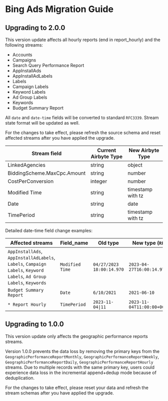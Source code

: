 # Bing Ads Migration Guide

## Upgrading to 2.0.0

This version update affects all hourly reports (end in report_hourly) and the following streams:

- Accounts
- Campaigns
- Search Query Performance Report
- AppInstallAds
- AppInstallAdLabels
- Labels
- Campaign Labels
- Keyword Labels
- Ad Group Labels
- Keywords
- Budget Summary Report

All `date` and `date-time` fields will be converted to standard `RFC3339`. Stream state format will
be updated as well.

For the changes to take effect, please refresh the source schema and reset affected streams after
you have applied the upgrade.

| Stream field                | Current Airbyte Type | New Airbyte Type  |
| --------------------------- | -------------------- | ----------------- |
| LinkedAgencies              | string               | object            |
| BiddingScheme.MaxCpc.Amount | string               | number            |
| CostPerConversion           | integer              | number            |
| Modified Time               | string               | timestamp with tz |
| Date                        | string               | date              |
| TimePeriod                  | string               | timestamp with tz |

Detailed date-time field change examples:

| Affected streams                                                                                                    | Field_name      | Old type                  | New type (`RFC3339`)            |
| ------------------------------------------------------------------------------------------------------------------- | --------------- | ------------------------- | ------------------------------- |
| `AppInstallAds`, `AppInstallAdLabels`, `Labels`, `Campaign Labels`, `Keyword Labels`, `Ad Group Labels`, `Keywords` | `Modified Time` | `04/27/2023 18:00:14.970` | `2023-04-27T16:00:14.970+00:00` |
| `Budget Summary Report`                                                                                             | `Date`          | `6/10/2021`               | `2021-06-10`                    |
| `* Report Hourly`                                                                                                   | `TimePeriod`    | `2023-11-04\|11`          | `2023-11-04T11:00:00+00:00`     |

## Upgrading to 1.0.0

This version update only affects the geographic performance reports streams.

Version 1.0.0 prevents the data loss by removing the primary keys from the
`GeographicPerformanceReportMonthly`, `GeographicPerformanceReportWeekly`,
`GeographicPerformanceReportDaily`, `GeographicPerformanceReportHourly` streams. Due to multiple
records with the same primary key, users could experience data loss in the incremental append+dedup
mode because of deduplication.

For the changes to take effect, please reset your data and refresh the stream schemas after you have
applied the upgrade.
